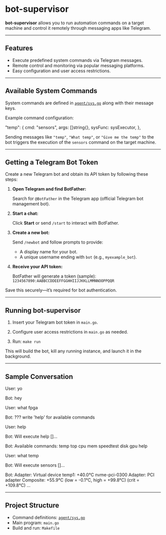 # bot-supervisor

**bot-supervisor** allows you to run automation commands on a target machine and control it remotely through messaging apps like Telegram.

---

## Features

- Execute predefined system commands via Telegram messages.
- Remote control and monitoring via popular messaging platforms.
- Easy configuration and user access restrictions.

---

## Available System Commands

System commands are defined in [`agent/sys.go`](agent/sys.go) along with their message keys.

Example command configuration:

"temp": {
cmd: "sensors",
args: []string{},
sysFunc: sysExecutor,
},


Sending messages like `"temp"`, `"What temp"`, or `"Give me the temp"` to the bot triggers the execution of the `sensors` command on the target machine.

---

## Getting a Telegram Bot Token

Create a new Telegram bot and obtain its API token by following these steps:

1. **Open Telegram and find BotFather:**

   Search for `@BotFather` in the Telegram app (official Telegram bot management bot).

2. **Start a chat:**

   Click **Start** or send `/start` to interact with BotFather.

3. **Create a new bot:**

   Send `/newbot` and follow prompts to provide:
   - A display name for your bot.
   - A unique username ending with `bot` (e.g., `myexample_bot`).

4. **Receive your API token:**

   BotFather will generate a token (sample): `1234567890:AABBCCDDEEFFGGHHIIJJKKLLMMNNOOPPQQR`

Save this securely—it’s required for bot authentication.

---

## Running bot-supervisor

1. Insert your Telegram bot token in `main.go`.

2. Configure user access restrictions in `main.go` as needed.

3. Run: `make run`


This will build the bot, kill any running instance, and launch it in the background.

---

## Sample Conversation

User: yo

Bot: hey

User: what fpga

Bot: ??? write 'help' for available commands

User: help

Bot: Will execute help []...

Bot: Available commands:
temp
top
cpu
mem
speedtest
disk
gpu
help

User: what temp

Bot: Will execute sensors []...

Bot:
Adapter: Virtual device
temp1: +40.0°C
nvme-pci-0300
Adapter: PCI adapter
Composite: +55.9°C (low = -0.1°C, high = +99.8°C) (crit = +109.8°C)
...

---

## Project Structure

- Command definitions: [`agent/sys.go`](agent/sys.go)
- Main program: `main.go`
- Build and run: `Makefile`
